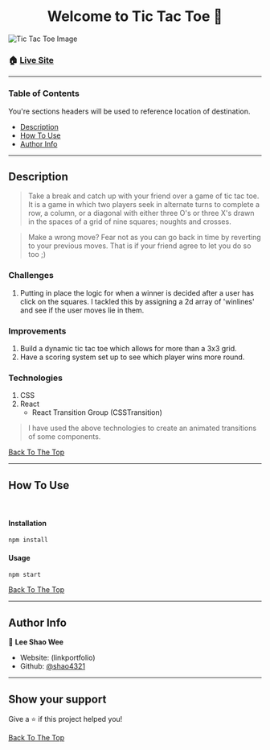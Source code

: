<h1 align="center" id="top">Welcome to Tic Tac Toe 👋</h1>

![Tic Tac Toe Image](https://i.ibb.co/6sWYwZZ/movielord.png)

### 🏠 [Live Site](https://movielord.netlify.app/)

---

### Table of Contents

You're sections headers will be used to reference location of destination.

- [Description](#description)
- [How To Use](#how-to-use)
- [Author Info](#author-info)

---

## Description

> Take a break and catch up with your friend over a game of tic tac toe. It is a game in which two players seek in alternate turns to complete a row, a column, or a diagonal with either three O's or three X's drawn in the spaces of a grid of nine squares; noughts and crosses.

> Make a wrong move? Fear not as you can go back in time by reverting to your previous moves. That is if your friend agree to let you do so too ;)

### Challenges

1. Putting in place the logic for when a winner is decided after a user has click on the squares. I tackled this by assigning a 2d array of 'winlines' and see if the user moves lie in them.

### Improvements

1. Build a dynamic tic tac toe which allows for more than a 3x3 grid.
2. Have a scoring system set up to see which player wins more round.

### Technologies

1. CSS
2. React
   - React Transition Group (CSSTransition)

> I have used the above technologies to create an animated transitions of some components.

[Back To The Top](#top)

---

## How To Use

<br/>

#### Installation

```
npm install
```

#### Usage

```
npm start
```

[Back To The Top](#top)

---

## Author Info

👤 **Lee Shao Wee**

- Website: (linkportfolio)
- Github: [@shao4321](https://github.com/shao4321)

---

## Show your support

Give a ⭐️ if this project helped you!

[Back To The Top](#top)
